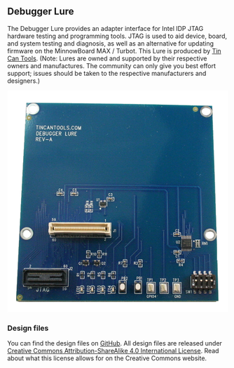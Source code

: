 ## Debugger Lure

The Debugger Lure provides an adapter interface for Intel IDP
JTAG hardware testing and programming tools. JTAG is used to aid
device, board, and system testing and diagnosis, as well as an alternative
for updating firmware on the MinnowBoard MAX / Turbot.
This Lure is produced by [Tin Can Tools](http://www.tincantools.com/Debugger-Lure.html).
(Note: Lures are owned and
supported by their respective owners and manufactures. The community
can only give you best effort support; issues should be taken to the
respective manufacturers and designers.)

![Debugger Lure](pages/debugger-lure/Debugger_lure.png)

### Design files

You can find the design files on [GitHub](). All design files are released under
[Creative Commons Attribution-ShareAlike 4.0 International License](http://creativecommons.org/licenses/by-sa/4.0/).
Read about what this license allows for on the Creative Commons website.

